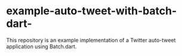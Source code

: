 # example-auto-tweet-with-batch-dart-
This repository is an example implementation of a Twitter auto-tweet application using Batch.dart.
